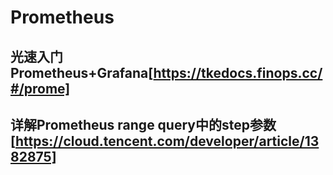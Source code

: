 # Prometheus

## 光速入门Prometheus+Grafana[https://tkedocs.finops.cc/#/prome]

## 详解Prometheus range query中的step参数[https://cloud.tencent.com/developer/article/1382875]

